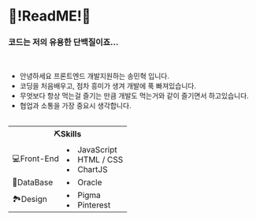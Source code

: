 <h1 text-align : center>🧐!ReadME!🧐</h1>

<h3 >코드는 저의 유용한 단백질이죠... </h3>
<br>
<table>
  <ul>
    <li>안녕하세요 프론트엔드 개발지원하는 송민혁 입니다.</li>
    <li>코딩을 처음배우고, 점차 흥미가 생겨 개발에 푹 빠져있습니다.</li>
    <li>무엇보다 항상 먹는걸 즐기는 만큼 개발도 먹는거와 같이 즐기면서 하고있습니다.</li>
    <li>협업과 소통을 가장 중요시 생각합니다.</li>
  </ul>
</table>


<table border: 1px solid transparent; width:500px>
    <th colspan =2>⛏️Skills</th>
  <tr>
    <td>💻Front-End</td>
    <td>
      <li>JavaScript</li>
      <li>HTML / CSS</li>
      <li>ChartJS</li>
    </td>
  </tr>
  <tr>
    <td>🕋DataBase</td>
    <td>
      <li>Oracle</li>
    </td>
  </tr>

  
  <tr>
    <td>🏞️Design</td>
    <td>
      <li>Pigma</li>
      <li>Pinterest</li>
    </td>
  </tr>

</table>
